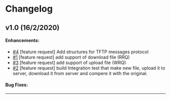 # Changelog

## v1.0 (16/2/2020)

#### Enhancements:

- [#4](https://github.com/OneManCrew/vertx-tftp-client/issues/4) [feature request] Add structures for TFTP messages protocol 
- [#1](https://github.com/OneManCrew/vertx-tftp-client/issues/1) [feature request] add support of download file (RRQ) 
- [#3](https://github.com/OneManCrew/vertx-tftp-client/issues/3) [feature request] add support of upload file (WRQ)  
- [#2](https://github.com/OneManCrew/vertx-tftp-client/issues/2) [feature request] build Integration test that make new file, upload it to server, download it from server and compere it with the original.

#### Bug Fixes:
---
